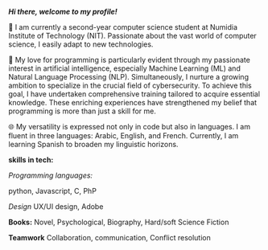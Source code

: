 ***Hi there, welcome to my profile!***

👋 I am currently a second-year computer science student at Numidia Institute of Technology (NIT). Passionate about the vast world of computer science, I easily adapt to new technologies.

🚀 My love for programming is particularly evident through my passionate interest in artificial intelligence, especially Machine Learning (ML) and Natural Language Processing (NLP). Simultaneously, I nurture a growing ambition to specialize in the crucial field of cybersecurity. To achieve this goal, I have undertaken comprehensive training tailored to acquire essential knowledge. These enriching experiences have strengthened my belief that programming is more than just a skill for me.

🌐 My versatility is expressed not only in code but also in languages. I am fluent in three languages: Arabic, English, and French. Currently, I am learning Spanish to broaden my linguistic horizons.

****skills in tech:****

*Programming languages:* 

python, Javascript, C, PhP


*Design*
UX/UI design, Adobe


****Books:****
Novel, Psychological, Biography, Hard/soft Science Fiction


****Teamwork****
Collaboration, communication, Conflict resolution

